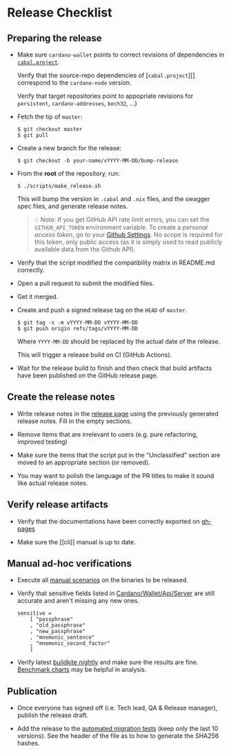 # Release Checklist

## Preparing the release

- Make sure `cardano-wallet` points to correct revisions of dependencies in
  [`cabal.project`](https://github.com/input-output-hk/cardano-wallet/blob/master/cabal.project).

  Verify that the source-repo dependencies of [`cabal.project`][] correspond to the `cardano-node` version.

  Verify that target repositories point to appopriate revisions for `persistent`, `cardano-addresses`, `bech32`, ...)

- Fetch the tip of `master`:

  ```shell
  $ git checkout master
  $ git pull
  ```

- Create a new branch for the release:

  ```shell
  $ git checkout -b your-name/vYYYY-MM-DD/bump-release
  ```

- From the **root** of the repository, run:

  ```shell
  $ ./scripts/make_release.sh
  ```

  This will bump the version in `.cabal` and `.nix` files, and the
  swagger spec files, and generate release notes.

  > :bulb: Note: If you get GitHub API rate limit errors, you can
  > set the `GITHUB_API_TOKEN` environment variable. To create a
  > _personal access token_, go to your
  > [Github Settings](https://github.com/settings/tokens).
  > No scope is required for this token, only public access (as it
  > is simply used to read publicly available data from the Github
  > API).

- Verify that the script modified the compatibility matrix in README.md correctly.

- Open a pull request to submit the modified files.

- Get it merged.

- Create and push a signed release tag on the `HEAD` of `master`.

  ```shell
  $ git tag -s -m vYYYY-MM-DD vYYYY-MM-DD
  $ git push origin refs/tags/vYYYY-MM-DD
  ```

  Where `YYYY-MM-DD` should be replaced by the actual date of the release.

  This will trigger a release build on CI (GitHub Actions).

- Wait for the release build to finish and then check that
  build artifacts have been published on the GitHub release page.

## Create the release notes

- Write release notes in the
  [release page](https://github.com/input-output-hk/cardano-wallet/releases)
  using the previously generated release notes. Fill in the empty
  sections.

- Remove items that are irrelevant to users (e.g. pure
  refactoring, improved testing)

- Make sure the items that the script put in the "Unclassified"
  section are moved to an appropriate section (or removed).

- You may want to polish the language of the PR titles to make it
  sound like actual release notes.


## Verify release artifacts

- Verify that the documentations have been correctly exported on
  [gh-pages](https://github.com/input-output-hk/cardano-wallet/tree/gh-pages)

- Make sure the [[cli]] manual is up to date.


## Manual ad-hoc verifications

- Execute all [manual scenarios](https://github.com/input-output-hk/cardano-wallet/tree/master/test/manual) on the binaries to be released.

- Verify that sensitive fields listed in [Cardano/Wallet/Api/Server](https://github.com/input-output-hk/cardano-wallet/blob/master/lib/core/src/Cardano/Wallet/Api/Server.hs#L409) are still accurate and aren't missing any new ones.
  ```
  sensitive =
      [ "passphrase"
      , "old_passphrase"
      , "new_passphrase"
      , "mnemonic_sentence"
      , "mnemonic_second_factor"
      ]
  ```

- Verify latest [buildkite nightly](https://buildkite.com/input-output-hk/cardano-wallet-nightly) and make sure the results are fine. [Benchmark charts](http://cardano-wallet-benchmarks.herokuapp.com/) may be helpful in analysis.

## Publication

- Once everyone has signed off (i.e. Tech lead, QA & Release manager), publish the release draft.

- Add the release to the [automated migration tests](https://github.com/input-output-hk/cardano-wallet/blob/master/nix/migration-tests.nix#L44-L61) (keep only the last 10 versions). See the header of the file as to how to generate the SHA256 hashes.

